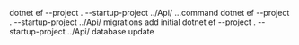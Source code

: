 dotnet ef --project . --startup-project ../Api/ ...command
dotnet ef --project . --startup-project ../Api/ migrations add initial
dotnet ef --project . --startup-project ../Api/ database update

